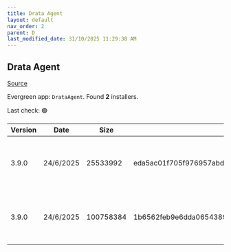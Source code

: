 ```yaml
---
title: Drata Agent
layout: default
nav_order: 2
parent: D
last_modified_date: 31/10/2025 11:29:38 AM
---
```


## Drata Agent

[Source](https://help.drata.com/en/articles/5002305-installing-the-drata-agent-via-windows-os)

Evergreen app: `DrataAgent`. Found **2** installers.

Last check: 🟢

| Version | Date      | Size      | Sha256                                                           | Architecture | InstallerType | Type | URI                                                                                                                                                                          |
| ------- | --------- | --------- | ---------------------------------------------------------------- | ------------ | ------------- | ---- | ---------------------------------------------------------------------------------------------------------------------------------------------------------------------------- |
| 3.9.0   | 24/6/2025 | 25533992  | eda5ac01f705f976957abd8c9d14bbd355616ebef6c5b45f28a2ae44f53e207d | x64          | Default       | exe  | [https://github.com/drata/agent-releases/releases/download/3.9.0/win-x64-osqueryi.exe](https://github.com/drata/agent-releases/releases/download/3.9.0/win-x64-osqueryi.exe) |
| 3.9.0   | 24/6/2025 | 100758384 | 1b6562feb9e6dda0654389f24842d7c1bc201b9a4928432c7f41268b8709e579 | x86          | Default       | exe  | [https://github.com/drata/agent-releases/releases/download/3.9.0/Drata-Agent-win.exe](https://github.com/drata/agent-releases/releases/download/3.9.0/Drata-Agent-win.exe)   |
